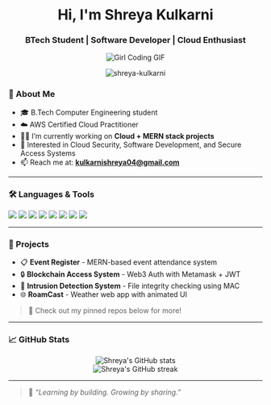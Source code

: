 <h1 align="center">Hi, I'm Shreya Kulkarni</h1>
<h3 align="center">BTech Student | Software Developer | Cloud Enthusiast</h3>

<p align="center">
  <img src="https://github.com/Anmol-Baranwal/Cool-GIFs-For-GitHub/assets/74038190/231375ce-58a3-4c3b-85c8-44ea51d1318f" alt="Girl Coding GIF">
</p>

<p align="center">
  <img src="https://komarev.com/ghpvc/?username=kulshreya03&label=Profile%20views&color=0e75b6&style=flat" alt="shreya-kulkarni" />
</p>

### 🌱 About Me

- 🎓 B.Tech Computer Engineering student  
- ☁️ AWS Certified Cloud Practitioner  
- 👩‍💻 I’m currently working on **Cloud + MERN stack projects**  
- 🔐 Interested in Cloud Security, Software Development, and Secure Access Systems  
- 📫 Reach me at: **kulkarnishreya04@gmail.com**

---

### 🛠️ Languages & Tools

<p align="left">
  <img src="https://img.shields.io/badge/Java-ED8B00?style=for-the-badge&logo=java&logoColor=white"/>
  <img src="https://img.shields.io/badge/C%2B%2B-00599C?style=for-the-badge&logo=c%2B%2B&logoColor=white"/>
  <img src="https://img.shields.io/badge/Python-FFD43B?style=for-the-badge&logo=python&logoColor=blue"/>
  <img src="https://img.shields.io/badge/JavaScript-F7DF1E?style=for-the-badge&logo=javascript&logoColor=black"/>
  <img src="https://img.shields.io/badge/Node.js-339933?style=for-the-badge&logo=nodedotjs&logoColor=white"/>
  <img src="https://img.shields.io/badge/Express.js-404D59?style=for-the-badge"/>
  <img src="https://img.shields.io/badge/MongoDB-4EA94B?style=for-the-badge&logo=mongodb&logoColor=white"/>
  <img src="https://img.shields.io/badge/AWS-232F3E?style=for-the-badge&logo=amazonaws&logoColor=white"/>
</p>

---

### 🚀 Projects

- 📋 **Event Register** - MERN-based event attendance system  
- 🔒 **Blockchain Access System** - Web3 Auth with Metamask + JWT  
- 🧠 **Intrusion Detection System** - File integrity checking using MAC
- 🌐 **RoamCast** - Weather web app with animated UI  

> 📌 Check out my pinned repos below for more!

---

### 📈 GitHub Stats

<p align="center">
  <img src="https://github-readme-stats.vercel.app/api?username=kulshreya03&show_icons=true&theme=tokyonight" alt="Shreya's GitHub stats" />
  <br/>
  <img src="https://github-readme-streak-stats.herokuapp.com/?user=kulshreya03&theme=tokyonight" alt="Shreya's GitHub streak" />
</p>

---

> 🧠 *“Learning by building. Growing by sharing.”*
